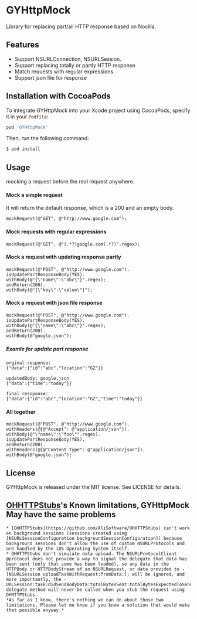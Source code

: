 # GYHttpMock
Library for replacing part/all HTTP response based on Nocilla.

## Features
* Support NSURLConnection, NSURLSession.
* Support replacing totally or partly HTTP response
* Match requests with regular expressions.
* Support json file for response

## Installation with CocoaPods

To integrate GYHttpMock into your Xcode project using CocoaPods, specify it in your `Podfile`:

```ruby
pod 'GYHttpMock'
```

Then, run the following command:

```bash
$ pod install
```

## Usage
mocking a request before the real request anywhere.

#### Mock a simple request
It will return the default response, which is a 200 and an empty body.

```objc
mockRequest(@"GET", @"http://www.google.com");
```

#### Mock requests with regular expressions
```objc
mockRequest(@"GET", @"(.*?)google.com(.*?)".regex);
```


#### Mock a request with updating response partly

```objc
mockRequest(@"POST", @"http://www.google.com").
isUpdatePartResponseBody(YES).
withBody(@"{\"name\":\"abc\"}".regex);
andReturn(200).
withBody(@"{\"key\":\"value\"}");
```

#### Mock a request with json file response

```objc
mockRequest(@"POST", @"http://www.google.com").
isUpdatePartResponseBody(YES).
withBody(@"{\"name\":\"abc\"}".regex);
andReturn(200).
withBody(@"google.json");
```
##### Examle for update part response 
    orginal response:
    {"data":{"id":"abc","location":"GZ"}}

    updatedBody: google.json
    {"data":{"time":"today"}}

    final resoponse:
    {"data":{"id":"abc","location":"GZ","time":"today"}}

#### All together
```objc
mockRequest(@"POST", @"http://www.google.com").
withHeaders(@{@"Accept": @"application/json"}).
withBody(@"\"name\":\"foo\"".regex).
isUpdatePartResponseBody(YES).
andReturn(200).
withHeaders(@{@"Content-Type": @"application/json"}).
withBody(@"google.json");
```

## License

GYHttpMock is released under the MIT license. See LICENSE for details.

## [OHHTTPStubs](https://github.com/AliSoftware/OHHTTPStubs)'s Known limitations, GYHttpMock May have the same problems

    * [OHHTTPStubs](https://github.com/AliSoftware/OHHTTPStubs) can't work on background sessions (sessions created using [NSURLSessionConfiguration backgroundSessionConfiguration]) because background sessions don't allow the use of custom NSURLProtocols and are handled by the iOS Operating System itself.
    * OHHTTPStubs don't simulate data upload. The NSURLProtocolClient @protocol does not provide a way to signal the delegate that data has been sent (only that some has been loaded), so any data in the HTTPBody or HTTPBodyStream of an NSURLRequest, or data provided to -[NSURLSession uploadTaskWithRequest:fromData:]; will be ignored, and more importantly, the -URLSession:task:didSendBodyData:totalBytesSent:totalBytesExpectedToSend: delegate method will never be called when you stub the request using OHHTTPStubs.
    *As far as I know, there's nothing we can do about those two limitations. Please let me know if you know a solution that would make that possible anyway.*

